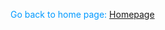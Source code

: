 
<p style="color:#0099FF;">Go back to home page: <a href="https://humna-hanif.github.io"> Homepage</p>
